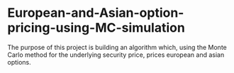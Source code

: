 # European-and-Asian-option-pricing-using-MC-simulation
The purpose of this project is building an algorithm which, using the Monte Carlo method for the underlying security price, prices european and asian options. 
